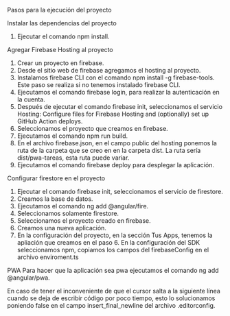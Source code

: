Pasos para la ejecución del proyecto

Instalar las dependencias del proyecto
1) Ejecutar el comando npm install.

Agregar Firebase Hosting al proyecto
1) Crear un proyecto en firebase.
2) Desde el sitio web de firebase agregamos el hosting al proyecto.
3) Instalamos firebase CLI con el comando npm install -g firebase-tools. Este paso se realiza si 
no tenemos instalado firebase CLI.
4) Ejecutamos el comando firebase login, para realizar la autenticación en la cuenta.
5) Después de ejecutar el comando firebase init, seleccionamos el servicio Hosting: Configure files for Firebase Hosting and (optionally) set up GitHub Action deploys.
6) Seleccionamos el proyecto que creamos en firebase.
7) Ejecutamos el comando npm run build.
8) En el archivo firebase.json, en el campo public del hosting ponemos la ruta de la carpeta que se creo en en la carpeta dist. La ruta sería dist/pwa-tareas, esta ruta puede variar.
9) Ejecutamos el comando firebase deploy para desplegar la aplicación.


Configurar firestore en el proyecto
1) Ejecutar el comando firebase init, seleccionamos el servicio de firestore.
2) Creamos la base de datos.
3) Ejecutamos el comando ng add @angular/fire.
4) Seleccionamos solamente firestore.
5) Seleccionamos el proyecto creado en firebase.
6) Creamos una nueva aplicación.
7) En la configuración del proyecto, en la sección Tus Apps, tenemos la apliación que creamos en 
el paso 6. En la configuración del SDK seleccionamos npm, copiamos los campos del firebaseConfig 
en el archivo enviroment.ts


PWA
Para hacer que la aplicación sea pwa ejecutamos el comando ng add @angular/pwa.



En caso de tener el inconveniente de que el cursor salta a la siguiente línea cuando se deja de escribir código por poco tiempo, esto lo solucionamos poniendo false en el campo insert_final_newline del archivo .editorconfig.






